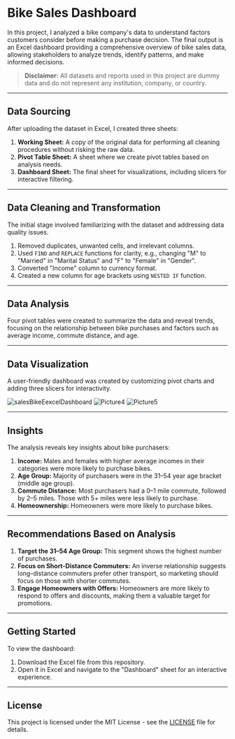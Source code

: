 # Bike Sales Dashboard

In this project, I analyzed a bike company's data to understand factors customers consider before making a purchase decision. The final output is an Excel dashboard providing a comprehensive overview of bike sales data, allowing stakeholders to analyze trends, identify patterns, and make informed decisions.

> **Disclaimer:** All datasets and reports used in this project are dummy data and do not represent any institution, company, or country.

---

## Data Sourcing

After uploading the dataset in Excel, I created three sheets:

1. **Working Sheet:** A copy of the original data for performing all cleaning procedures without risking the raw data.
2. **Pivot Table Sheet:** A sheet where we create pivot tables based on analysis needs.
3. **Dashboard Sheet:** The final sheet for visualizations, including slicers for interactive filtering.

---

## Data Cleaning and Transformation

The initial stage involved familiarizing with the dataset and addressing data quality issues.

1. Removed duplicates, unwanted cells, and irrelevant columns.
2. Used `FIND` and `REPLACE` functions for clarity, e.g., changing "M" to "Married" in "Marital Status" and "F" to "Female" in "Gender".
3. Converted "Income" column to currency format.
4. Created a new column for age brackets using `NESTED IF` function.

---

## Data Analysis

Four pivot tables were created to summarize the data and reveal trends, focusing on the relationship between bike purchases and factors such as average income, commute distance, and age.

---

## Data Visualization

A user-friendly dashboard was created by customizing pivot charts and adding three slicers for interactivity.

![salesBikeEexcelDashboard](https://github.com/user-attachments/assets/8cd131e2-5c58-4d6e-a737-a591608d4edd)
![Picture4](https://github.com/user-attachments/assets/6edf50e9-f06d-420a-a6e2-6700fb7a64f6)
![Picture5](https://github.com/user-attachments/assets/48463dfd-3325-4d66-9d0f-4c41d8408e71)

---

## Insights

The analysis reveals key insights about bike purchasers:

1. **Income:** Males and females with higher average incomes in their categories were more likely to purchase bikes.
2. **Age Group:** Majority of purchasers were in the 31–54 year age bracket (middle age group).
3. **Commute Distance:** Most purchasers had a 0–1 mile commute, followed by 2–5 miles. Those with 5+ miles were less likely to purchase.
4. **Homeownership:** Homeowners were more likely to purchase bikes.

---

## Recommendations Based on Analysis

1. **Target the 31–54 Age Group:** This segment shows the highest number of purchases.
2. **Focus on Short-Distance Commuters:** An inverse relationship suggests long-distance commuters prefer other transport, so marketing should focus on those with shorter commutes.
3. **Engage Homeowners with Offers:** Homeowners are more likely to respond to offers and discounts, making them a valuable target for promotions.

---

## Getting Started

To view the dashboard:
1. Download the Excel file from this repository.
2. Open it in Excel and navigate to the "Dashboard" sheet for an interactive experience.

---

## License

This project is licensed under the MIT License - see the [LICENSE](LICENSE) file for details.
